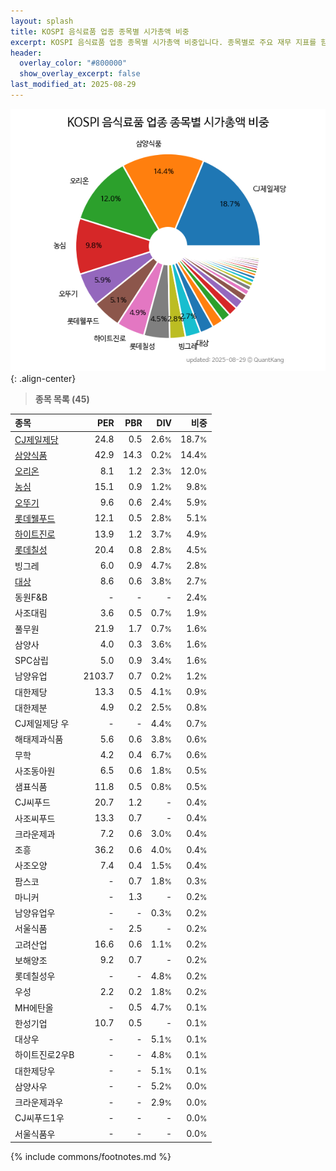 ```yaml
---
layout: splash
title: KOSPI 음식료품 업종 종목별 시가총액 비중
excerpt: KOSPI 음식료품 업종 종목별 시가총액 비중입니다. 종목별로 주요 재무 지표를 함께 표시합니다.
header:
  overlay_color: "#800000"
  show_overlay_excerpt: false
last_modified_at: 2025-08-29
---
```



![KOSPI 음식료품 업종 종목별 시가총액 비중](/stats/sector/images/kospi_업종_음식료품_종목.png){: .align-center}


> **종목 목록 (45)**<a id="list"></a>

| **종목** | **PER** | **PBR** | **DIV** | **비중** |
| :------- | ------: | ------: | ------: | -------: |
| [CJ제일제당](/097950/) | 24.8 | 0.5 | 2.6<small>%</small> | 18.7<small>%</small> |
| [삼양식품](/003230/) | 42.9 | 14.3 | 0.2<small>%</small> | 14.4<small>%</small> |
| [오리온](/271560/) | 8.1 | 1.2 | 2.3<small>%</small> | 12.0<small>%</small> |
| [농심](/004370/) | 15.1 | 0.9 | 1.2<small>%</small> | 9.8<small>%</small> |
| [오뚜기](/007310/) | 9.6 | 0.6 | 2.4<small>%</small> | 5.9<small>%</small> |
| [롯데웰푸드](/280360/) | 12.1 | 0.5 | 2.8<small>%</small> | 5.1<small>%</small> |
| [하이트진로](/000080/) | 13.9 | 1.2 | 3.7<small>%</small> | 4.9<small>%</small> |
| [롯데칠성](/005300/) | 20.4 | 0.8 | 2.8<small>%</small> | 4.5<small>%</small> |
| 빙그레 | 6.0 | 0.9 | 4.7<small>%</small> | 2.8<small>%</small> |
| [대상](/001680/) | 8.6 | 0.6 | 3.8<small>%</small> | 2.7<small>%</small> |
| 동원F&B | - | - | - | 2.4<small>%</small> |
| 사조대림 | 3.6 | 0.5 | 0.7<small>%</small> | 1.9<small>%</small> |
| 풀무원 | 21.9 | 1.7 | 0.7<small>%</small> | 1.6<small>%</small> |
| 삼양사 | 4.0 | 0.3 | 3.6<small>%</small> | 1.6<small>%</small> |
| SPC삼립 | 5.0 | 0.9 | 3.4<small>%</small> | 1.6<small>%</small> |
| 남양유업 | 2103.7 | 0.7 | 0.2<small>%</small> | 1.2<small>%</small> |
| 대한제당 | 13.3 | 0.5 | 4.1<small>%</small> | 0.9<small>%</small> |
| 대한제분 | 4.9 | 0.2 | 2.5<small>%</small> | 0.8<small>%</small> |
| CJ제일제당 우 | - | - | 4.4<small>%</small> | 0.7<small>%</small> |
| 해태제과식품 | 5.6 | 0.6 | 3.8<small>%</small> | 0.6<small>%</small> |
| 무학 | 4.2 | 0.4 | 6.7<small>%</small> | 0.6<small>%</small> |
| 사조동아원 | 6.5 | 0.6 | 1.8<small>%</small> | 0.5<small>%</small> |
| 샘표식품 | 11.8 | 0.5 | 0.8<small>%</small> | 0.5<small>%</small> |
| CJ씨푸드 | 20.7 | 1.2 | - | 0.4<small>%</small> |
| 사조씨푸드 | 13.3 | 0.7 | - | 0.4<small>%</small> |
| 크라운제과 | 7.2 | 0.6 | 3.0<small>%</small> | 0.4<small>%</small> |
| 조흥 | 36.2 | 0.6 | 4.0<small>%</small> | 0.4<small>%</small> |
| 사조오양 | 7.4 | 0.4 | 1.5<small>%</small> | 0.4<small>%</small> |
| 팜스코 | - | 0.7 | 1.8<small>%</small> | 0.3<small>%</small> |
| 마니커 | - | 1.3 | - | 0.2<small>%</small> |
| 남양유업우 | - | - | 0.3<small>%</small> | 0.2<small>%</small> |
| 서울식품 | - | 2.5 | - | 0.2<small>%</small> |
| 고려산업 | 16.6 | 0.6 | 1.1<small>%</small> | 0.2<small>%</small> |
| 보해양조 | 9.2 | 0.7 | - | 0.2<small>%</small> |
| 롯데칠성우 | - | - | 4.8<small>%</small> | 0.2<small>%</small> |
| 우성 | 2.2 | 0.2 | 1.8<small>%</small> | 0.2<small>%</small> |
| MH에탄올 | - | 0.5 | 4.7<small>%</small> | 0.1<small>%</small> |
| 한성기업 | 10.7 | 0.5 | - | 0.1<small>%</small> |
| 대상우 | - | - | 5.1<small>%</small> | 0.1<small>%</small> |
| 하이트진로2우B | - | - | 4.8<small>%</small> | 0.1<small>%</small> |
| 대한제당우 | - | - | 5.1<small>%</small> | 0.1<small>%</small> |
| 삼양사우 | - | - | 5.2<small>%</small> | 0.0<small>%</small> |
| 크라운제과우 | - | - | 2.9<small>%</small> | 0.0<small>%</small> |
| CJ씨푸드1우 | - | - | - | 0.0<small>%</small> |
| 서울식품우 | - | - | - | 0.0<small>%</small> |

{% include commons/footnotes.md %}